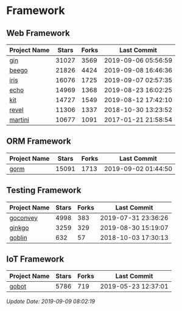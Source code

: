 # Framework

## Web Framework

| Project Name | Stars | Forks | Last Commit |
| ------------ | ----- | ----- | ----------- |
| [gin](https://github.com/gin-gonic/gin) | 31027 | 3569 | 2019-09-06 05:56:59 |
| [beego](https://github.com/astaxie/beego) | 21826 | 4424 | 2019-09-08 16:46:36 |
| [iris](https://github.com/kataras/iris) | 16076 | 1725 | 2019-09-07 02:57:35 |
| [echo](https://github.com/labstack/echo) | 14969 | 1368 | 2019-08-23 16:02:25 |
| [kit](https://github.com/go-kit/kit) | 14727 | 1549 | 2019-08-12 17:42:10 |
| [revel](https://github.com/revel/revel) | 11306 | 1337 | 2018-10-30 13:23:52 |
| [martini](https://github.com/go-martini/martini) | 10677 | 1091 | 2017-01-21 21:58:54 |

## ORM Framework

| Project Name | Stars | Forks | Last Commit |
| ------------ | ----- | ----- | ----------- |
| [gorm](https://github.com/jinzhu/gorm) | 15091 | 1713 | 2019-09-02 01:44:50 |

## Testing Framework

| Project Name | Stars | Forks | Last Commit |
| ------------ | ----- | ----- | ----------- |
| [goconvey](https://github.com/smartystreets/goconvey) | 4998 | 383 | 2019-07-31 23:36:26 |
| [ginkgo](https://github.com/onsi/ginkgo) | 3259 | 329 | 2019-08-30 15:19:07 |
| [goblin](https://github.com/franela/goblin) | 632 | 57 | 2018-10-03 17:30:13 |

## IoT Framework

| Project Name | Stars | Forks | Last Commit |
| ------------ | ----- | ----- | ----------- |
| [gobot](https://github.com/hybridgroup/gobot) | 5786 | 719 | 2019-05-23 12:37:01 |

*Update Date: 2019-09-09 08:02:19*